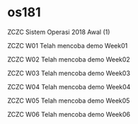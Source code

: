 # os181
ZCZC Sistem Operasi 2018 Awal (1)

ZCZC W01  Telah mencoba demo Week01

ZCZC W02  Telah mencoba demo Week02

ZCZC W03  Telah mencoba demo Week03

ZCZC W04  Telah mencoba demo Week04

ZCZC W05  Telah mencoba demo Week05

ZCZC W06  Telah mencoba demo Week06

